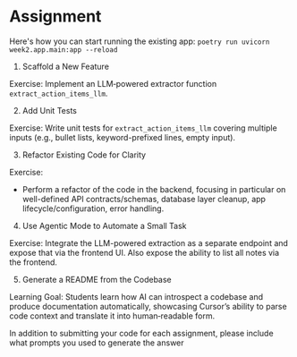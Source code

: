 # Assignment

Here's how you can start running the existing app: `poetry run uvicorn week2.app.main:app --reload`

1. Scaffold a New Feature

Exercise:
Implement an LLM‑powered extractor function `extract_action_items_llm`.


2. Add Unit Tests 

Exercise:
Write unit tests for `extract_action_items_llm` covering multiple inputs (e.g., bullet lists, keyword-prefixed lines, empty input).


3. Refactor Existing Code for Clarity

Exercise:
- Perform a refactor of the code in the backend, focusing in particular on well-defined API contracts/schemas, database layer cleanup, app lifecycle/configuration, error handling. 


4. Use Agentic Mode to Automate a Small Task

Exercise:
Integrate the LLM-powered extraction as a separate endpoint and expose that via the frontend UI. Also expose the ability to list all notes via the frontend.

5. Generate a README from the Codebase

Learning Goal:
Students learn how AI can introspect a codebase and produce documentation automatically, showcasing Cursor’s ability to parse code context and translate it into human‑readable form. 


In addition to submitting your code for each assignment, please include what prompts you used to generate the answer